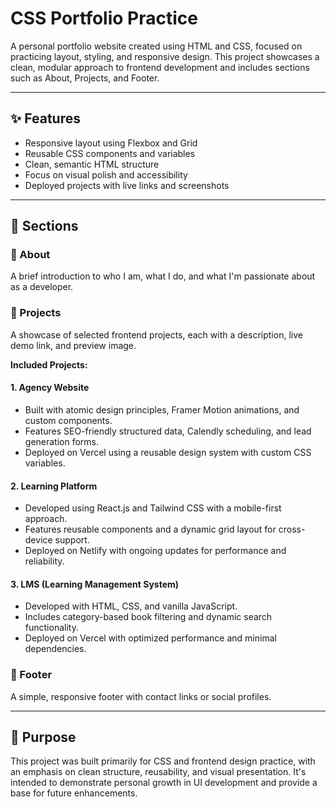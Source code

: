 # CSS Portfolio Practice

A personal portfolio website created using HTML and CSS, focused on practicing layout, styling, and responsive design. This project showcases a clean, modular approach to frontend development and includes sections such as About, Projects, and Footer.

---

## ✨ Features

- Responsive layout using Flexbox and Grid
- Reusable CSS components and variables
- Clean, semantic HTML structure
- Focus on visual polish and accessibility
- Deployed projects with live links and screenshots

---

## 📁 Sections

### 🔹 About
A brief introduction to who I am, what I do, and what I'm passionate about as a developer.

### 🔹 Projects
A showcase of selected frontend projects, each with a description, live demo link, and preview image.

**Included Projects:**

#### 1. **Agency Website**
- Built with atomic design principles, Framer Motion animations, and custom components.
- Features SEO-friendly structured data, Calendly scheduling, and lead generation forms.
- Deployed on Vercel using a reusable design system with custom CSS variables.

#### 2. **Learning Platform**
- Developed using React.js and Tailwind CSS with a mobile-first approach.
- Features reusable components and a dynamic grid layout for cross-device support.
- Deployed on Netlify with ongoing updates for performance and reliability.

#### 3. **LMS (Learning Management System)**
- Developed with HTML, CSS, and vanilla JavaScript.
- Includes category-based book filtering and dynamic search functionality.
- Deployed on Vercel with optimized performance and minimal dependencies.

### 🔹 Footer
A simple, responsive footer with contact links or social profiles.

---

## 📌 Purpose

This project was built primarily for CSS and frontend design practice, with an emphasis on clean structure, reusability, and visual presentation. It's intended to demonstrate personal growth in UI development and provide a base for future enhancements.

